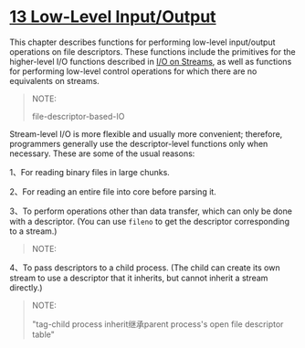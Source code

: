 # [13 Low-Level Input/Output](https://www.gnu.org/software/libc/manual/html_node/Low_002dLevel-I_002fO.html)

This chapter describes functions for performing low-level input/output operations on file descriptors. These functions include the primitives for the higher-level I/O functions described in [I/O on Streams](https://www.gnu.org/software/libc/manual/html_node/I_002fO-on-Streams.html), as well as functions for performing low-level control operations for which there are no equivalents on streams.

> NOTE: 
>
> file-descriptor-based-IO

Stream-level I/O is more flexible and usually more convenient; therefore, programmers generally use the descriptor-level functions only when necessary. These are some of the usual reasons:

1、For reading binary files in large chunks.

2、For reading an entire file into core before parsing it.

3、To perform operations other than data transfer, which can only be done with a descriptor. (You can use `fileno` to get the descriptor corresponding to a stream.)

> NOTE: 
>
> 

4、To pass descriptors to a child process. (The child can create its own stream to use a descriptor that it inherits, but cannot inherit a stream directly.)

> NOTE: 
>
> "tag-child process inherit继承parent process's open file descriptor table"